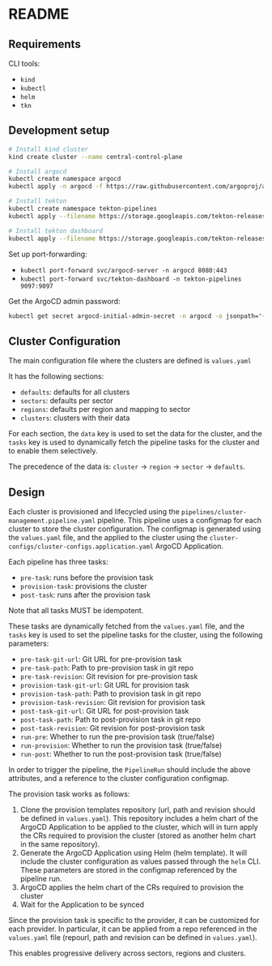 # README

## Requirements

CLI tools:
- `kind`
- `kubectl`
- `helm`
- `tkn`

## Development setup

```bash
# Install kind cluster
kind create cluster --name central-control-plane

# Install argocd
kubectl create namespace argocd
kubectl apply -n argocd -f https://raw.githubusercontent.com/argoproj/argo-cd/stable/manifests/install.yaml

# Install tekton
kubectl create namespace tekton-pipelines
kubectl apply --filename https://storage.googleapis.com/tekton-releases/pipeline/latest/release.yaml

# Install tekton dashboard
kubectl apply --filename https://storage.googleapis.com/tekton-releases/dashboard/latest/release-full.yaml
```

Set up port-forwarding:
- `kubectl port-forward svc/argocd-server -n argocd 8080:443`
- `kubectl port-forward svc/tekton-dashboard -n tekton-pipelines 9097:9097`

Get the ArgoCD admin password:
```bash
kubectl get secret argocd-initial-admin-secret -n argocd -o jsonpath="{.data.password}" | base64 -d
```

## Cluster Configuration

The main configuration file where the clusters are defined is `values.yaml`

It has the following sections:
- `defaults`: defaults for all clusters
- `sectors`: defaults per sector
- `regions`: defaults per region and mapping to sector
- `clusters`: clusters with their data

For each section, the `data` key is used to set the data for the cluster, and the `tasks` key is used to dynamically fetch the pipeline tasks for the cluster and to enable them selectively.

The precedence of the data is: `cluster` -> `region` -> `sector` -> `defaults`.

## Design

Each cluster is provisioned and lifecycled using the `pipelines/cluster-management.pipeline.yaml` pipeline. This pipeline uses a configmap for each cluster to store the cluster configuration. The configmap is generated using the `values.yaml` file, and the applied to the cluster using the `cluster-configs/cluster-configs.application.yaml` ArgoCD Application.

Each pipeline has three tasks:
- `pre-task`: runs before the provision task
- `provision-task`: provisions the cluster
- `post-task`: runs after the provision task

Note that all tasks MUST be idempotent.

These tasks are dynamically fetched from the `values.yaml` file, and the `tasks` key is used to set the pipeline tasks for the cluster, using the following parameters:
- `pre-task-git-url`: Git URL for pre-provision task
- `pre-task-path`: Path to pre-provision task in git repo
- `pre-task-revision`: Git revision for pre-provision task
- `provision-task-git-url`: Git URL for provision task
- `provision-task-path`: Path to provision task in git repo
- `provision-task-revision`: Git revision for provision task
- `post-task-git-url`: Git URL for post-provision task
- `post-task-path`: Path to post-provision task in git repo
- `post-task-revision`: Git revision for post-provision task
- `run-pre`: Whether to run the pre-provision task (true/false)
- `run-provision`: Whether to run the provision task (true/false)
- `run-post`: Whether to run the post-provision task (true/false)

In order to trigger the pipeline, the `PipelineRun` should include the above attributes, and a reference to the cluster configuration configmap.

The provision task works as follows:
1. Clone the provision templates repository (url, path and revision should be defined in `values.yaml`). This repository includes a helm chart of the ArgoCD Application to be applied to the cluster, which will in turn apply the CRs required to provision the cluster (stored as another helm chart in the same repository).
2. Generate the ArgoCD Application using Helm (helm template). It will include the cluster configuration as values passed through the `helm` CLI. These parameters are stored in the configmap referenced by the pipeline run.
3. ArgoCD applies the helm chart of the CRs required to provision the cluster
4. Wait for the Application to be synced

Since the provision task is specific to the provider, it can be customized for each provider. In particular, it can be applied from a repo referenced in the `values.yaml` file (repourl, path and revision can be defined in `values.yaml`).

This enables progressive delivery across sectors, regions and clusters.

